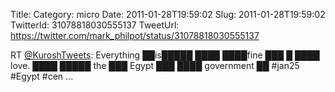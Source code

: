 Title: 
Category: micro
Date: 2011-01-28T19:59:02
Slug: 2011-01-28T19:59:02
TwitterId: 31078818030555137
TweetUrl: https://twitter.com/mark_philpot/status/31078818030555137

RT [@KuroshTweets](https://twitter.com/KuroshTweets): Everything ██is█████ ████ ████fine ███ █ ████ love. ████ █████ the ███ Egypt ███ ████ government ██ #jan25 #Egypt #cen ...